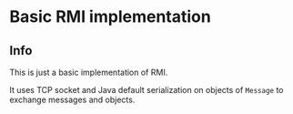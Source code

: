 # Basic RMI implementation
## Info
This is just a basic implementation of RMI.

It uses TCP socket and Java default serialization on objects of `Message` to exchange messages and objects.
